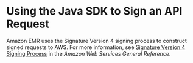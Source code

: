 # Using the Java SDK to Sign an API Request<a name="API_SignatureSampleCode"></a>

Amazon EMR uses the Signature Version 4 signing process to construct signed requests to AWS\. For more information, see [Signature Version 4 Signing Process](http://docs.aws.amazon.com/general/latest/gr//signature-version-4.html) in the *Amazon Web Services General Reference*\.